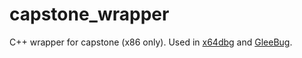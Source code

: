 # capstone_wrapper

C++ wrapper for capstone (x86 only). Used in [x64dbg](http://x64dbg.com) and [GleeBug](https://github.com/x64dbg/GleeBug).
